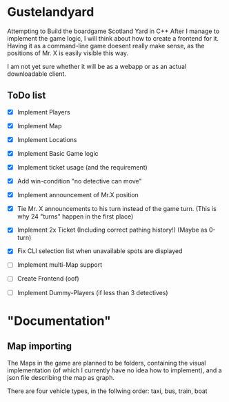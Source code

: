 # Gustelandyard
Attempting to Build the boardgame Scotland Yard in C++
After I manage to implement the game logic, I will think about how to create a frontend for it.
Having it as a command-line game doesent really make sense, as the positions of Mr. X is easily visible this way.

I am not yet sure whether it will be as a webapp or as an actual downloadable client.

## ToDo list
- [x] Implement Players
- [x] Implement Map
- [x] Implement Locations
- [x] Implement Basic Game logic
- [x] Implement ticket usage (and the requirement)
- [x] Add win-condition "no detective can move"
- [x] Implement announcement of Mr.X position
- [x] Tie Mr. X announcements to his turn instead of the game turn. (This is why 24 "turns" happen in the first place)
- [x] Implement 2x Ticket (Including correct pathing history!) (Maybe as 0-turn)
- [x] Fix CLI selection list when unavailable spots are displayed
- [ ] Implement multi-Map support
- [ ] Create Frontend (oof)

- [ ] Implement Dummy-Players (if less than 3 detectives)

# "Documentation"
## Map importing
The Maps in the game are planned to be folders, containing the visual implementation (of which I currently have no idea how to implement), and a json file describing the map as graph.

There are four vehicle types, in the follwing order: taxi, bus, train, boat
